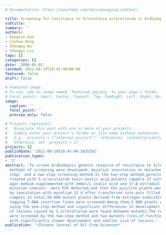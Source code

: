 ```yaml
---
# Documentation: https://wowchemy.com/docs/managing-content/

title: Screening for resistance to Sclerotinia sclerotiorum in Arabidopsis mutants
subtitle: ''
summary: ''
authors:
- Rongcun Gao
- Caihua Dong
- Shengwu Hu
- Shengyi Liu
tags: []
categories: []
date: '2006-01-01'
lastmod: 2022-08-19T18:45:40+08:00
featured: false
draft: false

# Featured image
# To use, add an image named `featured.jpg/png` to your page's folder.
# Focal points: Smart, Center, TopLeft, Top, TopRight, Left, Right, BottomLeft, Bottom, BottomRight.
image:
  caption: ''
  focal_point: ''
  preview_only: false

# Projects (optional).
#   Associate this post with one or more of your projects.
#   Simply enter your project's folder or file name without extension.
#   E.g. `projects = ["internal-project"]` references `content/project/deep-learning/index.md`.
#   Otherwise, set `projects = []`.
projects: []
publishDate: '2022-08-19T10:45:40.383539Z'
publication_types:
- '2'
abstract: 'To screen Arabidopsis genetic resource of resistance to Sclerotinia sclerotiorum,two
  methods of screening were developed: mycelial inoculation on detached leaves（one
  step） and a two-step screening method.In the two-step method,germinating seeds were
  treated with S.sclerotiorum toxin oxalic acid,mutants capable of surviving on MS
  agar medium supplemented with 2mmol/L oxalic acid and 17-β-estradiol（an activation
  mutation inducer） were PCR detected,and then the positive plants were identified
  by inoculation with mycelium 15 d after transferred into pots filled with peat-based
  compost.In total,50 000 mutant plants derived from estrogen-inducible activation
  tagging T-DNA insertion lines were screened.Among them,5 000 plants were screened
  using the one-step method and significant differences in development rate and size
  of lesions caused by S.sclerotiorum were found between mutants.The rest of mutants
  were screened by the two-step method and two mutants（loss-of-function） were identified
  with significantly slower development and smaller size of lesions.'
publication: '*Chinese Journal of Oil Crop Sciences*'
---
```

